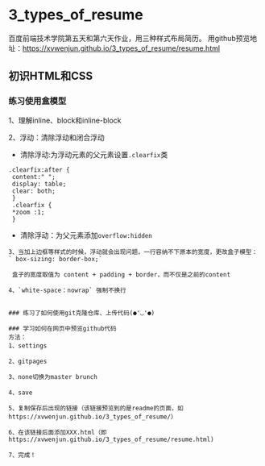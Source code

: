 # 3_types_of_resume
百度前端技术学院第五天和第六天作业，用三种样式布局简历。
用github预览地址：https://xvwenjun.github.io/3_types_of_resume/resume.html

## 初识HTML和CSS
### 练习使用盒模型
1、理解inline、block和inline-block

2、浮动：清除浮动和闭合浮动
* 清除浮动:为浮动元素的父元素设置`.clearfix`类
``` 
.clearfix:after {
 content:" ";
 display: table;
 clear: both;
 }
 .clearfix {
 *zoom :1;
 }

``` 
 * 清除浮动：为父元素添加`overflow:hidden`
``` 
3、当加上边框等样式的时候，浮动就会出现问题，一行容纳不下原本的宽度，更改盒子模型：
` box-sizing: border-box;`

 盒子的宽度取值为 content + padding + border，而不仅是之前的content

4、`white-space：nowrap` 强制不换行


### 练习了如何使用git克隆仓库、上传代码(●'◡'●)

### 学习如何在网页中预览github代码
方法：
1、settings

2、gitpages

3、none切换为master brunch

4、save  

5、复制保存后出现的链接（该链接预览到的是readme的页面，如https://xvwenjun.github.io/3_types_of_resume/）

6、在该链接后面添加XXX.html（即https://xvwenjun.github.io/3_types_of_resume/resume.html)

7、完成！


